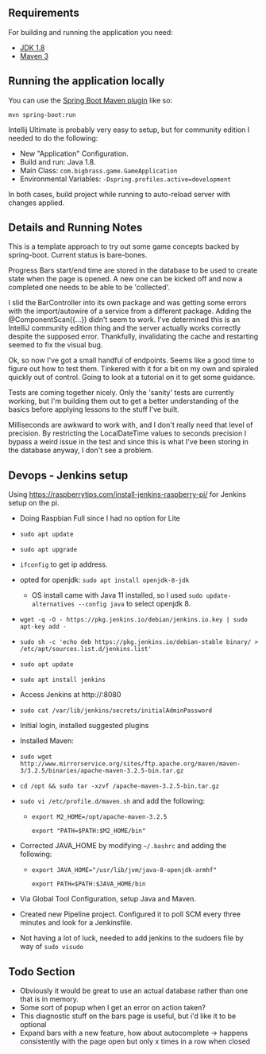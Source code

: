 ## Requirements

For building and running the application you need:

- [JDK 1.8](http://www.oracle.com/technetwork/java/javase/downloads/jdk8-downloads-2133151.html)
- [Maven 3](https://maven.apache.org)

## Running the application locally

You can use the [Spring Boot Maven plugin](https://docs.spring.io/spring-boot/docs/current/reference/html/build-tool-plugins-maven-plugin.html) like so:

```shell
mvn spring-boot:run
```

Intellij Ultimate is probably very easy to setup, but for community edition I needed to do the following:

- New "Application" Configuration.
- Build and run: Java 1.8.
- Main Class: `com.bigbrass.game.GameApplication`
- Environmental Variables: `-Dspring.profiles.active=development`

In both cases, build project while running to auto-reload server with changes applied.

## Details and Running Notes

This is a template approach to try out some game concepts backed by spring-boot. Current status is bare-bones.

Progress Bars start/end time are stored in the database to be used to create state when the page is opened. A new one can be kicked off and now a completed one needs to be able to be 'collected'.

I slid the BarController into its own package and was getting some errors with the import/autowire of a service from a different package. Adding the @ComponentScan({...}) didn't seem to work. I've determined this is an IntelliJ community edition thing and the server actually works correctly despite the supposed error. Thankfully, invalidating the cache and restarting seemed to fix the visual bug.

Ok, so now I've got a small handful of endpoints. Seems like a good time to figure out how to test them. Tinkered with it for a bit on my own and spiraled quickly out of control. Going to look at a tutorial on it to get some guidance.

Tests are coming together nicely. Only the 'sanity' tests are currently working, but I'm building them out to get a better understanding of the basics before applying lessons to the stuff I've built.

Milliseconds are awkward to work with, and I don't really need that level of precision. By restricting the LocalDateTime values to seconds precision I bypass a weird issue in the test and since this is what I've been storing in the database anyway, I don't see a problem.

## Devops - Jenkins setup

Using https://raspberrytips.com/install-jenkins-raspberry-pi/ for Jenkins setup on the pi.
- Doing Raspbian Full since I had no option for Lite
- `sudo apt update`
- `sudo apt upgrade`
- `ifconfig` to get ip address.
- opted for openjdk: `sudo apt install openjdk-8-jdk`
    - OS install came with Java 11 installed, so I used `sudo update-alternatives --config java` to select openjdk 8.
- `wget -q -O - https://pkg.jenkins.io/debian/jenkins.io.key | sudo apt-key add -`
- `sudo sh -c 'echo deb https://pkg.jenkins.io/debian-stable binary/ > /etc/apt/sources.list.d/jenkins.list'`
- `sudo apt update`
- `sudo apt install jenkins`
- Access Jenkins at http://<ipaddress>:8080
- `sudo cat /var/lib/jenkins/secrets/initialAdminPassword`
- Initial login, installed suggested plugins

- Installed Maven:
- `sudo wget http://www.mirrorservice.org/sites/ftp.apache.org/maven/maven-3/3.2.5/binaries/apache-maven-3.2.5-bin.tar.gz`
- `cd /opt && sudo tar -xzvf /apache-maven-3.2.5-bin.tar.gz`
- `sudo vi /etc/profile.d/maven.sh` and add the following:
  - `export M2_HOME=/opt/apache-maven-3.2.5`
    
    `export "PATH=$PATH:$M2_HOME/bin"`
- Corrected JAVA_HOME by modifying `~/.bashrc` and adding the following:
  - `export JAVA_HOME="/usr/lib/jvm/java-8-openjdk-armhf"`
    
    `export PATH=$PATH:$JAVA_HOME/bin`
- Via Global Tool Configuration, setup Java and Maven.

- Created new Pipeline project. Configured it to poll SCM every three minutes and look for a Jenkinsfile.
- Not having a lot of luck, needed to add jenkins to the sudoers file by way of `sudo visudo`

## Todo Section

- Obviously it would be great to use an actual database rather than one that is in memory.
- Some sort of popup when I get an error on action taken?
- This diagnostic stuff on the bars page is useful, but i'd like it to be optional
- Expand bars with a new feature, how about autocomplete -> happens consistently with the page open but only x times in a row when closed
